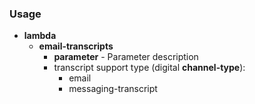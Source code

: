 ### Usage

* **lambda**
  * **email-transcripts**
    * **parameter** - Parameter description
    * transcript support type (digital **channel-type**):
      * email
      * messaging-transcript

